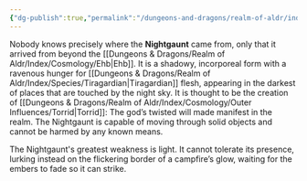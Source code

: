 ```yaml
---
{"dg-publish":true,"permalink":"/dungeons-and-dragons/realm-of-aldr/index/monsters/nightgaunt/"}
---
```


Nobody knows precisely where the **Nightgaunt** came from, only that it arrived from beyond the [[Dungeons & Dragons/Realm of Aldr/Index/Cosmology/Ehb\|Ehb]]. It is a shadowy, incorporeal form with a ravenous hunger for [[Dungeons & Dragons/Realm of Aldr/Index/Species/Tiragardian\|Tiragardian]] flesh, appearing in the darkest of places that are touched by the night sky. It is thought to be the creation of [[Dungeons & Dragons/Realm of Aldr/Index/Cosmology/Outer Influences/Torrid\|Torrid]]: The god’s twisted will made manifest in the realm. The Nightgaunt is capable of moving through solid objects and cannot be harmed by any known means.

The Nightgaunt's greatest weakness is light. It cannot tolerate its presence, lurking instead on the flickering border of a campfire’s glow, waiting for the embers to fade so it can strike.